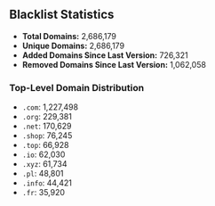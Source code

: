 ## Blacklist Statistics

- **Total Domains:** 2,686,179
- **Unique Domains:** 2,686,179
- **Added Domains Since Last Version:** 726,321
- **Removed Domains Since Last Version:** 1,062,058

### Top-Level Domain Distribution

-  `.com`: 1,227,498
-  `.org`: 229,381
-  `.net`: 170,629
-  `.shop`: 76,245
-  `.top`: 66,928
-  `.io`: 62,030
-  `.xyz`: 61,734
-  `.pl`: 48,801
-  `.info`: 44,421
-  `.fr`: 35,920
